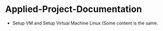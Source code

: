 # Applied-Project-Documentation

- Setup VM and Setup Virtual Machine Linux (Some content is the same.
